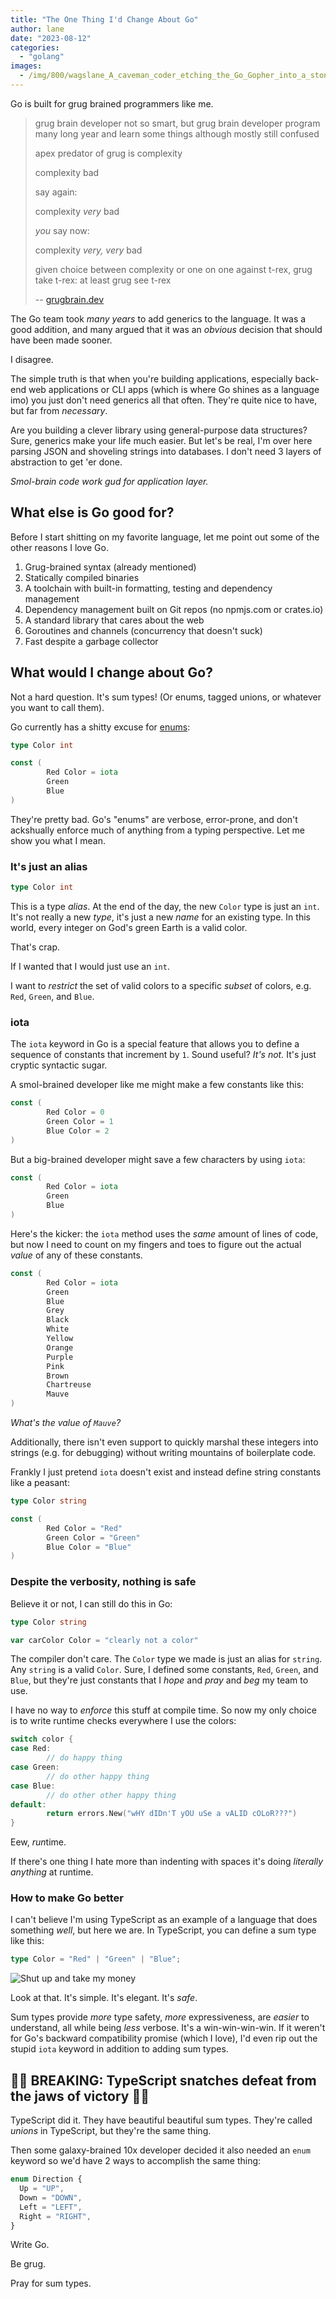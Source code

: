 ```yaml
---
title: "The One Thing I'd Change About Go"
author: lane
date: "2023-08-12"
categories:
  - "golang"
images:
  - /img/800/wagslane_A_caveman_coder_etching_the_Go_Gopher_into_a_stone_tab_2a1df1e1-429d-429d-b122-e21f1f7a6a3a.png.webp
---
```


Go is built for grug brained programmers like me.

> grug brain developer not so smart, but grug brain developer program many long year and learn some things although mostly still confused
>
> apex predator of grug is complexity
>
> complexity bad
>
> say again:
>
> complexity _very_ bad
>
> _you_ say now:
>
> complexity _very, very_ bad
>
> given choice between complexity or one on one against t-rex, grug take t-rex: at least grug see t-rex
>
> -- [grugbrain.dev](https://grugbrain.dev/)

The Go team took _many years_ to add generics to the language. It was a good addition, and many argued that it was an _obvious_ decision that should have been made sooner.

I disagree.

The simple truth is that when you're building applications, especially back-end web applications or CLI apps (which is where Go shines as a language imo) you just don't need generics all that often. They're quite nice to have, but far from _necessary_.

Are you building a clever library using general-purpose data structures? Sure, generics make your life much easier. But let's be real, I'm over here parsing JSON and shoveling strings into databases. I don't need 3 layers of abstraction to get 'er done.

_Smol-brain code work gud for application layer._

## What else is Go good for?

Before I start shitting on my favorite language, let me point out some of the other reasons I love Go.

1. Grug-brained syntax (already mentioned)
2. Statically compiled binaries
3. A toolchain with built-in formatting, testing and dependency management
4. Dependency management built on Git repos (no npmjs.com or crates.io)
5. A standard library that cares about the web
6. Goroutines and channels (concurrency that doesn't suck)
7. Fast despite a garbage collector

## What would I change about Go?

Not a hard question. It's sum types! (Or enums, tagged unions, or whatever you want to call them).

Go currently has a shitty excuse for [enums](/golang/golang-enum/):

```go
type Color int

const (
		Red Color = iota
		Green
		Blue
)
```

They're pretty bad. Go's "enums" are verbose, error-prone, and don't ackshually enforce much of anything from a typing perspective. Let me show you what I mean.

### It's just an alias

```go
type Color int
```

This is a type _alias_. At the end of the day, the new `Color` type is just an `int`. It's not really a new _type_, it's just a new _name_ for an existing type. In this world, every integer on God's green Earth is a valid color.

That's crap.

If I wanted that I would just use an `int`.

I want to _restrict_ the set of valid colors to a specific _subset_ of colors, e.g. `Red`, `Green`, and `Blue`.

### iota

The `iota` keyword in Go is a special feature that allows you to define a sequence of constants that increment by `1`. Sound useful? _It's not._ It's just cryptic syntactic sugar.

A smol-brained developer like me might make a few constants like this:

```go
const (
		Red Color = 0
		Green Color = 1
		Blue Color = 2
)
```

But a big-brained developer might save a few characters by using `iota`:

```go
const (
		Red Color = iota
		Green
		Blue
)
```

Here's the kicker: the `iota` method uses the _same_ amount of lines of code, but now I need to count on my fingers and toes to figure out the actual _value_ of any of these constants.

```go
const (
		Red Color = iota
		Green
		Blue
		Grey
		Black
		White
		Yellow
		Orange
		Purple
		Pink
		Brown
		Chartreuse
		Mauve
)
```

_What's the value of `Mauve`?_

Additionally, there isn't even support to quickly marshal these integers into strings (e.g. for debugging) without writing mountains of boilerplate code.

Frankly I just pretend `iota` doesn't exist and instead define string constants like a peasant:

```go
type Color string

const (
		Red Color = "Red"
		Green Color = "Green"
		Blue Color = "Blue"
)
```

### Despite the verbosity, nothing is safe

Believe it or not, I can still do this in Go:

```go
type Color string

var carColor Color = "clearly not a color"
```

The compiler don't care. The `Color` type we made is just an alias for `string`. Any `string` is a valid `Color`. Sure, I defined some constants, `Red`, `Green`, and `Blue`, but they're just constants that I _hope_ and _pray_ and _beg_ my team to use.

I have no way to _enforce_ this stuff at compile time. So now my only choice is to write runtime checks everywhere I use the colors:

```go
switch color {
case Red:
		// do happy thing
case Green:
		// do other happy thing
case Blue:
		// do other other happy thing
default:
		return errors.New("wHY dIDn'T yOU uSe a vALID cOLoR???")
}
```

Eew, *run*time.

If there's one thing I hate more than indenting with spaces it's doing _literally anything_ at runtime.

### How to make Go better

I can't believe I'm using TypeScript as an example of a language that does something _well_, but here we are. In TypeScript, you can define a sum type like this:

```ts
type Color = "Red" | "Green" | "Blue";
```

![Shut up and take my money](/img/800/takemymoney.jpeg.webp)

Look at that. It's simple. It's elegant. It's _safe_.

Sum types provide _more_ type safety, _more_ expressiveness, are _easier_ to understand, all while being _less_ verbose. It's a win-win-win-win. If it weren't for Go's backward compatibility promise (which I love), I'd even rip out the stupid `iota` keyword in addition to adding sum types.

## 🚨🚨 BREAKING: TypeScript snatches defeat from the jaws of victory 🚨🚨

TypeScript did it. They have beautiful beautiful sum types. They're called _unions_ in TypeScript, but they're the same thing.

Then some galaxy-brained 10x developer decided it also needed an `enum` keyword so we'd have 2 ways to accomplish the same thing:

```ts
enum Direction {
  Up = "UP",
  Down = "DOWN",
  Left = "LEFT",
  Right = "RIGHT",
}
```

Write Go.

Be grug.

Pray for sum types.
